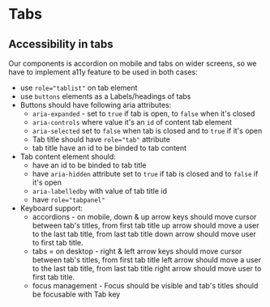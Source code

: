 # Tabs

## Accessibility in tabs
Our components is accordion on mobile and tabs on wider screens, so we have to implement a11y feature to be used in both cases:
* use `role="tablist"` on tab element
* use `buttons` elements as a Labels/headings of tabs
* Buttons should have following aria attributes:
    * `aria-expanded` - set to `true` if tab is open, to `false` when it's closed
    * `aria-controls` where value it's an `id` of content tab element
    * `aria-selected` set to `false` when tab is closed and to `true` if it's open
    * Tab title should have `role="tab"` attribute
    * tab title have an id to be binded to tab content
* Tab content element should:
    * have an id to be binded to tab title
    * have `aria-hidden` attribute set to `true` if tab is closed and to `false` if it's open
    * `aria-labelledby` with value of tab title id
    * have `role="tabpanel"`
* Keyboard support:
    * accordions - on mobile, down & up arrow keys should move cursor between tab's titles, from first tab title up arrow should move a user to the last tab title, from last tab title down arrow should move user to first tab title.
    * tabs = on desktop - right & left arrow keys should move cursor between tab's titles, from first tab title left arrow should move a user to the last tab title, from last tab title right arrow should move user to first tab title.
    * focus management - Focus should be visible and tab's titles should be focusable with Tab key
